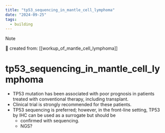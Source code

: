 ```yaml
---
title: "tp53_sequencing_in_mantle_cell_lymphoma"
date: "2024-09-25"
tags:
  - building
---
```


> [!NOTE]
> 🌱 created from: [[workup_of_mantle_cell_lymphoma]]

# tp53_sequencing_in_mantle_cell_lymphoma

- TP53 mutation has been associated with poor prognosis in patients treated with conventional therapy, including transplant.
- Clinical trial is strongly recommended for these patients.
- TP53 sequencing is preferred; however, in the front-line setting, TP53 by IHC can be used as a surrogate but should be
  - confirmed with sequencing.
  - NGS?
